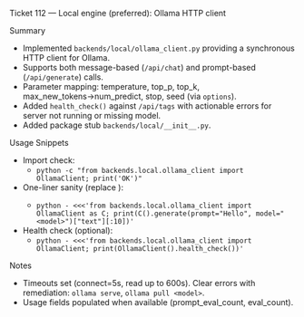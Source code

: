 Ticket 112 — Local engine (preferred): Ollama HTTP client

Summary
- Implemented `backends/local/ollama_client.py` providing a synchronous HTTP client for Ollama.
- Supports both message-based (`/api/chat`) and prompt-based (`/api/generate`) calls.
- Parameter mapping: temperature, top_p, top_k, max_new_tokens→num_predict, stop, seed (via `options`).
- Added `health_check()` against `/api/tags` with actionable errors for server not running or missing model.
- Added package stub `backends/local/__init__.py`.

Usage Snippets
- Import check:
  - `python -c "from backends.local.ollama_client import OllamaClient; print('OK')"`
- One-liner sanity (replace <model>):
  - `python - <<<'from backends.local.ollama_client import OllamaClient as C; print(C().generate(prompt="Hello", model="<model>")["text"][:10])'`
- Health check (optional):
  - `python - <<<'from backends.local.ollama_client import OllamaClient; print(OllamaClient().health_check())'`

Notes
- Timeouts set (connect=5s, read up to 600s). Clear errors with remediation: `ollama serve`, `ollama pull <model>`.
- Usage fields populated when available (prompt_eval_count, eval_count).

